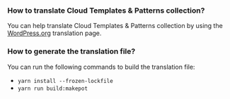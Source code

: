 ### How to translate Cloud Templates & Patterns collection?

You can help translate Cloud Templates & Patterns collection by using the [WordPress.org](https://translate.wordpress.org/projects/wp-plugins/templates-patterns-collection/) translation page.

### How to generate the translation file?

You can run the following commands to build the translation file:
* `yarn install --frozen-lockfile`
* `yarn run build:makepot`